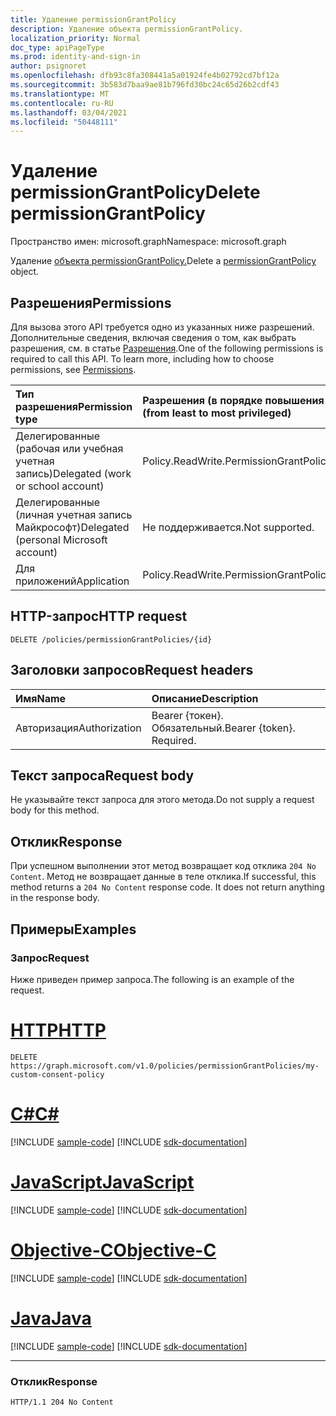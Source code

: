```yaml
---
title: Удаление permissionGrantPolicy
description: Удаление объекта permissionGrantPolicy.
localization_priority: Normal
doc_type: apiPageType
ms.prod: identity-and-sign-in
author: psignoret
ms.openlocfilehash: dfb93c8fa308441a5a01924fe4b02792cd7bf12a
ms.sourcegitcommit: 3b583d7baa9ae81b796fd30bc24c65d26b2cdf43
ms.translationtype: MT
ms.contentlocale: ru-RU
ms.lasthandoff: 03/04/2021
ms.locfileid: "50448111"
---
```

# <a name="delete-permissiongrantpolicy"></a><span data-ttu-id="d88f2-103">Удаление permissionGrantPolicy</span><span class="sxs-lookup"><span data-stu-id="d88f2-103">Delete permissionGrantPolicy</span></span>

<span data-ttu-id="d88f2-104">Пространство имен: microsoft.graph</span><span class="sxs-lookup"><span data-stu-id="d88f2-104">Namespace: microsoft.graph</span></span>

<span data-ttu-id="d88f2-105">Удаление [объекта permissionGrantPolicy.](../resources/permissiongrantpolicy.md)</span><span class="sxs-lookup"><span data-stu-id="d88f2-105">Delete a [permissionGrantPolicy](../resources/permissiongrantpolicy.md) object.</span></span>

## <a name="permissions"></a><span data-ttu-id="d88f2-106">Разрешения</span><span class="sxs-lookup"><span data-stu-id="d88f2-106">Permissions</span></span>

<span data-ttu-id="d88f2-p101">Для вызова этого API требуется одно из указанных ниже разрешений. Дополнительные сведения, включая сведения о том, как выбрать разрешения, см. в статье [Разрешения](/graph/permissions-reference).</span><span class="sxs-lookup"><span data-stu-id="d88f2-p101">One of the following permissions is required to call this API. To learn more, including how to choose permissions, see [Permissions](/graph/permissions-reference).</span></span>

| <span data-ttu-id="d88f2-109">Тип разрешения</span><span class="sxs-lookup"><span data-stu-id="d88f2-109">Permission type</span></span>                        | <span data-ttu-id="d88f2-110">Разрешения (в порядке повышения привилегий)</span><span class="sxs-lookup"><span data-stu-id="d88f2-110">Permissions (from least to most privileged)</span></span> |
|:---------------------------------------|:--------------------------------------------|
| <span data-ttu-id="d88f2-111">Делегированные (рабочая или учебная учетная запись)</span><span class="sxs-lookup"><span data-stu-id="d88f2-111">Delegated (work or school account)</span></span>     | <span data-ttu-id="d88f2-112">Policy.ReadWrite.PermissionGrant</span><span class="sxs-lookup"><span data-stu-id="d88f2-112">Policy.ReadWrite.PermissionGrant</span></span> |
| <span data-ttu-id="d88f2-113">Делегированные (личная учетная запись Майкрософт)</span><span class="sxs-lookup"><span data-stu-id="d88f2-113">Delegated (personal Microsoft account)</span></span> | <span data-ttu-id="d88f2-114">Не поддерживается.</span><span class="sxs-lookup"><span data-stu-id="d88f2-114">Not supported.</span></span> |
| <span data-ttu-id="d88f2-115">Для приложений</span><span class="sxs-lookup"><span data-stu-id="d88f2-115">Application</span></span>                            | <span data-ttu-id="d88f2-116">Policy.ReadWrite.PermissionGrant</span><span class="sxs-lookup"><span data-stu-id="d88f2-116">Policy.ReadWrite.PermissionGrant</span></span> |

## <a name="http-request"></a><span data-ttu-id="d88f2-117">HTTP-запрос</span><span class="sxs-lookup"><span data-stu-id="d88f2-117">HTTP request</span></span>

<!-- { "blockType": "ignored" } -->

```http
DELETE /policies/permissionGrantPolicies/{id}
```

## <a name="request-headers"></a><span data-ttu-id="d88f2-118">Заголовки запросов</span><span class="sxs-lookup"><span data-stu-id="d88f2-118">Request headers</span></span>

| <span data-ttu-id="d88f2-119">Имя</span><span class="sxs-lookup"><span data-stu-id="d88f2-119">Name</span></span>           | <span data-ttu-id="d88f2-120">Описание</span><span class="sxs-lookup"><span data-stu-id="d88f2-120">Description</span></span>                |
|:---------------|:---------------------------|
| <span data-ttu-id="d88f2-121">Авторизация</span><span class="sxs-lookup"><span data-stu-id="d88f2-121">Authorization</span></span>  | <span data-ttu-id="d88f2-p102">Bearer {токен}. Обязательный.</span><span class="sxs-lookup"><span data-stu-id="d88f2-p102">Bearer {token}. Required.</span></span>  |

## <a name="request-body"></a><span data-ttu-id="d88f2-124">Текст запроса</span><span class="sxs-lookup"><span data-stu-id="d88f2-124">Request body</span></span>

<span data-ttu-id="d88f2-125">Не указывайте текст запроса для этого метода.</span><span class="sxs-lookup"><span data-stu-id="d88f2-125">Do not supply a request body for this method.</span></span>

## <a name="response"></a><span data-ttu-id="d88f2-126">Отклик</span><span class="sxs-lookup"><span data-stu-id="d88f2-126">Response</span></span>

<span data-ttu-id="d88f2-p103">При успешном выполнении этот метод возвращает код отклика `204 No Content`. Метод не возвращает данные в теле отклика.</span><span class="sxs-lookup"><span data-stu-id="d88f2-p103">If successful, this method returns a `204 No Content` response code. It does not return anything in the response body.</span></span>

## <a name="examples"></a><span data-ttu-id="d88f2-129">Примеры</span><span class="sxs-lookup"><span data-stu-id="d88f2-129">Examples</span></span>

### <a name="request"></a><span data-ttu-id="d88f2-130">Запрос</span><span class="sxs-lookup"><span data-stu-id="d88f2-130">Request</span></span>

<span data-ttu-id="d88f2-131">Ниже приведен пример запроса.</span><span class="sxs-lookup"><span data-stu-id="d88f2-131">The following is an example of the request.</span></span>


# <a name="http"></a>[<span data-ttu-id="d88f2-132">HTTP</span><span class="sxs-lookup"><span data-stu-id="d88f2-132">HTTP</span></span>](#tab/http)
<!-- {
  "blockType": "request",
  "name": "delete_permissiongrantpolicy"
}-->

```http
DELETE https://graph.microsoft.com/v1.0/policies/permissionGrantPolicies/my-custom-consent-policy
```
# <a name="c"></a>[<span data-ttu-id="d88f2-133">C#</span><span class="sxs-lookup"><span data-stu-id="d88f2-133">C#</span></span>](#tab/csharp)
[!INCLUDE [sample-code](../includes/snippets/csharp/delete-permissiongrantpolicy-csharp-snippets.md)]
[!INCLUDE [sdk-documentation](../includes/snippets/snippets-sdk-documentation-link.md)]

# <a name="javascript"></a>[<span data-ttu-id="d88f2-134">JavaScript</span><span class="sxs-lookup"><span data-stu-id="d88f2-134">JavaScript</span></span>](#tab/javascript)
[!INCLUDE [sample-code](../includes/snippets/javascript/delete-permissiongrantpolicy-javascript-snippets.md)]
[!INCLUDE [sdk-documentation](../includes/snippets/snippets-sdk-documentation-link.md)]

# <a name="objective-c"></a>[<span data-ttu-id="d88f2-135">Objective-C</span><span class="sxs-lookup"><span data-stu-id="d88f2-135">Objective-C</span></span>](#tab/objc)
[!INCLUDE [sample-code](../includes/snippets/objc/delete-permissiongrantpolicy-objc-snippets.md)]
[!INCLUDE [sdk-documentation](../includes/snippets/snippets-sdk-documentation-link.md)]

# <a name="java"></a>[<span data-ttu-id="d88f2-136">Java</span><span class="sxs-lookup"><span data-stu-id="d88f2-136">Java</span></span>](#tab/java)
[!INCLUDE [sample-code](../includes/snippets/java/delete-permissiongrantpolicy-java-snippets.md)]
[!INCLUDE [sdk-documentation](../includes/snippets/snippets-sdk-documentation-link.md)]

---


### <a name="response"></a><span data-ttu-id="d88f2-137">Отклик</span><span class="sxs-lookup"><span data-stu-id="d88f2-137">Response</span></span>

<!-- {
  "blockType": "response",
  "truncated": true,
  "@odata.type": "microsoft.graph.permissionGrantPolicy"
} -->

```http
HTTP/1.1 204 No Content
```
